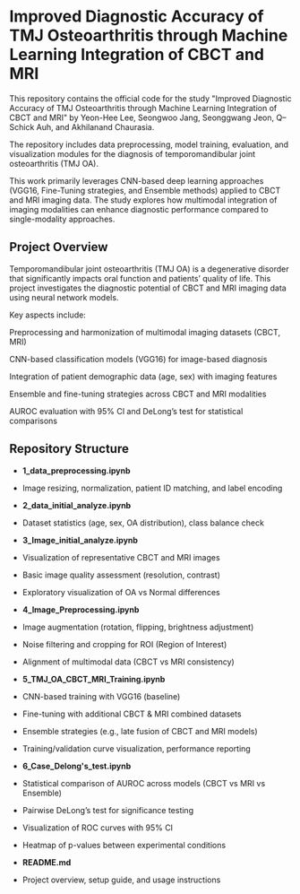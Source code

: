 # Improved Diagnostic Accuracy of TMJ Osteoarthritis through Machine Learning Integration of CBCT and MRI
This repository contains the official code for the study
"Improved Diagnostic Accuracy of TMJ Osteoarthritis through Machine Learning Integration of CBCT and MRI"
by Yeon-Hee Lee, Seongwoo Jang, Seonggwang Jeon, Q–Schick Auh, and Akhilanand Chaurasia.

The repository includes data preprocessing, model training, evaluation, and visualization modules for the diagnosis of temporomandibular joint osteoarthritis (TMJ OA).

This work primarily leverages CNN-based deep learning approaches (VGG16, Fine-Tuning strategies, and Ensemble methods) applied to CBCT and MRI imaging data. The study explores how multimodal integration of imaging modalities can enhance diagnostic performance compared to single-modality approaches.

## Project Overview

Temporomandibular joint osteoarthritis (TMJ OA) is a degenerative disorder that significantly impacts oral function and patients’ quality of life.
This project investigates the diagnostic potential of CBCT and MRI imaging data using neural network models.

Key aspects include:

Preprocessing and harmonization of multimodal imaging datasets (CBCT, MRI)

CNN-based classification models (VGG16) for image-based diagnosis

Integration of patient demographic data (age, sex) with imaging features

Ensemble and fine-tuning strategies across CBCT and MRI modalities

AUROC evaluation with 95% CI and DeLong’s test for statistical comparisons

## Repository Structure

- **1_data_preprocessing.ipynb** 
- Image resizing, normalization, patient ID matching, and label encoding  

- **2_data_initial_analyze.ipynb**
- Dataset statistics (age, sex, OA distribution), class balance check  

- **3_Image_initial_analyze.ipynb**  
- Visualization of representative CBCT and MRI images  
- Basic image quality assessment (resolution, contrast)  
- Exploratory visualization of OA vs Normal differences  

- **4_Image_Preprocessing.ipynb**
- Image augmentation (rotation, flipping, brightness adjustment)  
- Noise filtering and cropping for ROI (Region of Interest)  
- Alignment of multimodal data (CBCT vs MRI consistency)  

- **5_TMJ_OA_CBCT_MRI_Training.ipynb**
- CNN-based training with VGG16 (baseline)  
- Fine-tuning with additional CBCT & MRI combined datasets  
- Ensemble strategies (e.g., late fusion of CBCT and MRI models)  
- Training/validation curve visualization, performance reporting  

- **6_Case_Delong's_test.ipynb**  
- Statistical comparison of AUROC across models (CBCT vs MRI vs Ensemble)  
- Pairwise DeLong’s test for significance testing  
- Visualization of ROC curves with 95% CI  
- Heatmap of p-values between experimental conditions  

- **README.md**  
- Project overview, setup guide, and usage instructions
